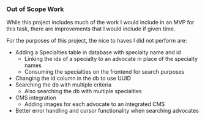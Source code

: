 ### Out of Scope Work

While this project includes much of the work I would include in an MVP for this task, there are improvements that I would include if given time.

For the purposes of this project, the nice to haves I did not perform are:

- Adding a Specialties table in database with specialty name and id
  - Linking the ids of a specialty to an advocate in place of the specialty names
  - Consuming the specialties on the frontend for search purposes
- Changing the id column in the db to use UUID
- Searching the db with multiple criteria
  - Also searching the db with multiple specialties
- CMS integration
  - Adding images for each advocate to an integrated CMS
- Better error handling and cursor functionality when searching advocates

